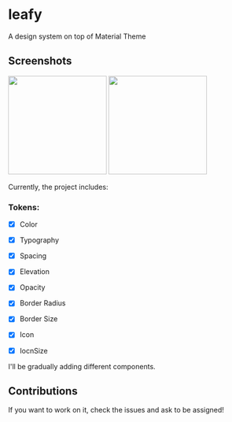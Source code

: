 # leafy

A design system on top of Material Theme

## Screenshots
<img src="https://github.com/user-attachments/assets/00cdd262-c9e9-4695-ae86-9d61b1fda959" width="200" />
<img src="https://github.com/user-attachments/assets/25698664-40da-4aae-bee5-036e4e54cd3a" width="200" />

Currently, the project includes:
### Tokens:
- [x]  Color
- [x]  Typography
- [x]  Spacing
- [x]  Elevation
- [x]  Opacity
- [x]  Border Radius
- [x]  Border Size
- [x]  Icon
- [x]  IocnSize


I'll be gradually adding different components.

## Contributions
If you want to work on it, check the issues and ask to be assigned!
